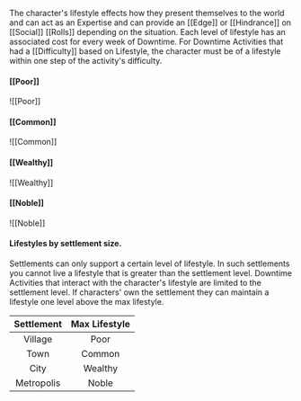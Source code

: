 The character's lifestyle effects how they present themselves to the world and can act as an Expertise and can provide an [[Edge]] or [[Hindrance]] on [[Social]] [[Rolls]] depending on the situation. Each level of lifestyle has an associated cost for every week of Downtime. For Downtime Activities that had a [[Difficulty]] based on Lifestyle, the character must be of a lifestyle within one step of the activity's difficulty.  

#### [[Poor]]
![[Poor]]
#### [[Common]]
![[Common]]
#### [[Wealthy]]
![[Wealthy]]

#### [[Noble]]
![[Noble]]

#### Lifestyles by settlement size.
Settlements can only support a certain level of lifestyle. In such settlements you cannot live a lifestyle that is greater than the settlement level. Downtime Activities that interact with the character's lifestyle are limited to the settlement level. If characters' own the settlement they can maintain a lifestyle one level above the max lifestyle.

| Settlement | Max Lifestyle |
| :--------: | :-----------: |
|  Village   |     Poor      |
|    Town    |    Common     |
|    City    |    Wealthy    |
| Metropolis |     Noble     |
